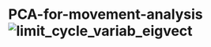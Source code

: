 # PCA-for-movement-analysis![limit_cycle_variab_eigvect](https://github.com/JulienLagarde09/PCA-for-movement-analysis/assets/115720700/86b18e4f-269d-4b7f-927d-19c0c6cbaec6)
